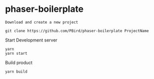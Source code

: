 # phaser-boilerplate

```
Download and create a new project

git clone https://github.com/PBird/phaser-boilerplate ProjectName

```

Start Development server

```
yarn
yarn start
```

Build product

`yarn build`
